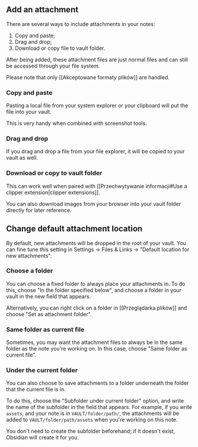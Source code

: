 ## Add an attachment

There are several ways to include attachments in your notes:

1. Copy and paste;
2. Drag and drop;
3. Download or copy file to vault folder.

After being added, these attachment files are just normal files and can still be accessed through your file system. 

Please note that only [[Akceptowane formaty plików]] are handled.

### Copy and paste

Pasting a local file from your system explorer or your clipboard will put the file into your vault.

This is very handy when combined with screenshot tools.

### Drag and drop

If you drag and drop a file from your file explorer, it will be copied to your vault as well.

### Download or copy to vault folder

This can work well when paired with [[Przechwytywanie informacji#Use a clipper extension|clipper extensions]].

You can also download images from your browser into your vault folder directly for later reference.

## Change default attachment location

By default, new attachments will be dropped in the root of your vault. You can fine tune this setting in Settings -> Files & Links -> "Default location for new attachments".

### Choose a folder

You can choose a fixed folder to always place your attachments in. To do this, choose "In the folder specified below", and choose a folder in your vault in the new field that appears.

Alternatively, you can right click on a folder in [[Przeglądarka plików]] and choose "Set as attachment folder".

### Same folder as current file

Sometimes, you may want the attachment files to always be in the same folder as the note you're working on. In this case, choose "Same folder as current file".

### Under the current folder

You can also choose to save attachments to a folder underneath the folder that the current file is in.

To do this, choose the "Subfolder under current folder" option, and write the name of the subfolder in the field that appears. For example, if you write `assets`, and your note is in `VAULT/folder/path/`, the attachments will be added to `VAULT/folder/path/assets` when you're working on this note.

You don't need to create the subfolder beforehand; if it doesn't exist, Obsidian will create it for you.